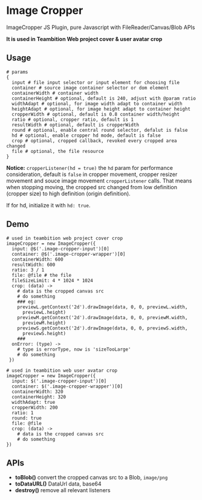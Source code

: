 # Image Cropper
ImageCropper JS Plugin, pure Javascript with FileReader/Canvas/Blob APIs

**It is used in Teambition Web project cover & user avatar crop**

## Usage

```
# params
{
  input # file input selector or input element for choosing file
  container # source image container selector or dom element
  containerWidth # container width 
  containerHeight # optional, default is 240, adjust with @param ratio
  widthAdapt # optional, for image width adapt to container width
  heightAdapt # optional, for image height adapt to container height
  cropperWidth # optional, default is 0.8 container width/height
  ratio # optional, cropper ratio, default is 1
  resultWidth # optional, default is cropperWidth
  round # optional, enable central round selector, defalut is false
  hd # optional, enable cropper hd mode, default is false
  crop # optional, cropped callback, revoked every cropped area changed
  file # optional, the file resource
}

```

**Notice:** `cropperListener(hd = true)` the `hd` param for performance 
consideration, default is `false` in cropper movement, cropper resizer 
movement and souce image movement `cropperListener` calls. That means 
when stopping moving, the cropped src changed from low definition
(cropper size) to high definition (origin definition).

If for hd, initialize it with `hd: true`.





## Demo

```
# used in teambition web project cover crop
imageCropper = new ImageCropper({
  input: @$('.image-cropper-input')[0]
  container: @$('.image-cropper-wrapper')[0]
  containerWidth: 600
  resultWidth: 600
  ratio: 3 / 1
  file: @file # the file
  fileSizeLimit: 4 * 1024 * 1024
  crop: (data) ->
    # data is the cropped canvas src
    # do something
    ### eg:
    previewL.getContext('2d').drawImage(data, 0, 0, previewL.width,
      previewL.height)
    previewM.getContext('2d').drawImage(data, 0, 0, previewM.width,
      previewM.height)
    previewS.getContext('2d').drawImage(data, 0, 0, previewS.width,
      previewS.height)
    ###
  onError: (type) ->
    # type is errorType, now is 'sizeTooLarge'
    # do something
 })
```

```
# used in teambition web user avatar crop
imageCropper = new ImageCropper({
  input: $('.image-cropper-input')[0]
  container: $('.image-cropper-wrapper')[0]
  containerWidth: 320
  containerHeight: 320
  widthAdapt: true
  cropperWidth: 200
  ratio: 1
  round: true
  file: @file
  crop: (data) ->
    # data is the cropped canvas src
    # do something
})
```

## APIs
* **toBlob()** convert the cropped canvas src to a Blob, `image/png`
* **toDataURL()** DataUrl data, base64 
* **destroy()** remove all relevant listeners

